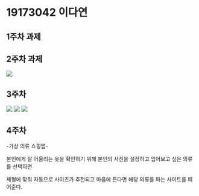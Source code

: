 # 19173042 이다연

## 1주차 과제

## 2주차 과제
  <img width="" height="" src="./PNg/제목 없음.png"></img>

## 3주차 
  <img width="" height="" src="./PNg/화면.png"></img>
  <img width="" height="" src="./PNg/전화.png"></img>
  <img width="" height="" src="./PNg/네이버.png"></img>

## 4주차
  -가상 의류 쇼핑앱-
  
   본인에게 잘 어울리는 옷을 확인하기 위해 본인의 사진을 설정하고 입어보고 싶은 의류를 선택하면
   
   체형에 맞춰 자동으로 사이즈가 추천되고 마음에 든다면 해당 의류를 파는 사이트를 띄어준다.
